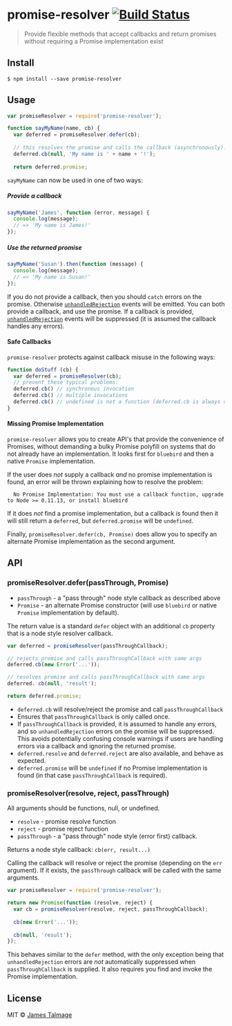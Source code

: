 # promise-resolver [![Build Status](https://travis-ci.org/jamestalmage/promise-resolver.svg?branch=master)](https://travis-ci.org/jamestalmage/promise-resolver)

> Provide flexible methods that accept callbacks and return promises without requiring a Promise implementation exist


## Install

```
$ npm install --save promise-resolver
```


## Usage

```js
var promiseResolver = require('promise-resolver');

function sayMyName(name, cb) {
  var deferred = promiseResolver.defer(cb);
  
  // this resolves the promise and calls the callback (asynchronously).
  deferred.cb(null, 'My name is ' + name + '!');
  
  return deferred.promise;
```

`sayMyName` can now be used in one of two ways:


##### Provide a callback

```js
sayMyName('James', function (error, message) {
  console.log(message);
  // => 'My name is James!'
});
```


##### Use the returned promise

```js
sayMyName('Susan').then(function (message) {
  console.log(message);
  // => 'My name is Susan!'
});
```

If you do not provide a callback, then you should `catch` errors on the promise. Otherwise
 [`unhandledRejection`](https://nodejs.org/api/process.html#process_event_unhandledrejection) events 
 will be emitted. You can both provide a callback, and use the promise. If a callback is provided, 
 [`unhandledRejection`](https://nodejs.org/api/process.html#process_event_unhandledrejection) 
 events will be suppressed (it is assumed the callback handles any errors).
 
 
#### Safe Callbacks

`promise-resolver` protects against callback misuse in the following ways:

```js
function doStuff (cb) {
  var deferred = promiseResolver(cb);
  // prevent these typical problems:
  deferred.cb() // synchronous invocation
  deferred.cb() // multiple invocations
  deferred.cb() // undefined is not a function (deferred.cb is always defined, even if cb is not)
}
```


#### Missing Promise Implementation

`promise-resolver` allows you to create API's that provide the convenience of Promises,
 without demanding a bulky Promise polyfill on systems that do not already have an implementation.
 It looks first for `bluebird` and then a native `Promise` implementation.

If the user does *not* supply a callback *and* no promise implementation is found, an
 error will be thrown explaining how to resolve the problem:

```
  No Promise Implementation: You must use a callback function, upgrade to Node >= 0.11.13, or install bluebird
```

If it does *not* find a promise implementation, but a callback *is* found then it will still return a `deferred`, but 
 `deferred.promise` will be `undefined`.
 
Finally, `promiseResolver.defer(cb, Promise)` does allow you to specify an alternate Promise implementation as the second argument. 


## API
 
### promiseResolver.defer(passThrough, Promise)

* `passThrough` - a "pass through" node style callback as described above
* `Promise` - an alternate Promise constructor (will use `bluebird` or native `Promise` implementation by default).

The return value is a standard `defer` object with an additional `cb` property
that is a node style resolver callback.
 
```js
var deferred = promiseResolver(passThroughCallback);

// rejects promise and calls passThroughCallback with same args
deferred.cb(new Error('...')); 

// resolves promise and calls passThroughCallback with same args
deferred. cb(null, 'result'); 

return deferred.promise;
```

* `deferred.cb` will resolve/reject the promise and call `passThroughCallback`
* Ensures that `passThroughCallback` is only called once.
* If `passThroughCallback` is provided, it is assumed to handle any errors, and so `unhandledRejection` errors on 
  the promise will be suppressed. This avoids potentially confusing console warnings if users are handling errors
  via a callback and ignoring the returned promise. 
* `deferred.resolve` and `deferred.reject` are also available, and behave as expected.
* `deferred.promise` will be `undefined` if no Promise implementation is found (in that case `passThroughCallback` is required).


### promiseResolver(resolve, reject, passThrough) 

All arguments should be functions, null, or undefined.

* `resolve` - promise resolve function
* `reject` - promise reject function
* `passThrough` - a "pass through" node style (error first) callback.

Returns a node style callback: `cb(err, result...)`

Calling the callback will resolve or reject the promise (depending on the `err` argument).
If it exists, the `passThrough` callback will be called with the same arguments.

```js
var promiseResolver = require('promise-resolver');

return new Promise(function (resolve, reject) {
  var cb = promiseResolver(resolve, reject, passThroughCallback);
  
  cb(new Error('...'));
  
  cb(null, 'result');
});
```

This behaves similar to the `defer` method, with the only exception being that `unhandledRejection` errors are *not* 
automatically suppressed when `passThroughCallback` is supplied. It also requires you find and invoke the Promise implementation.


## License

MIT © [James Talmage](http://github.com/jamestalmage)
